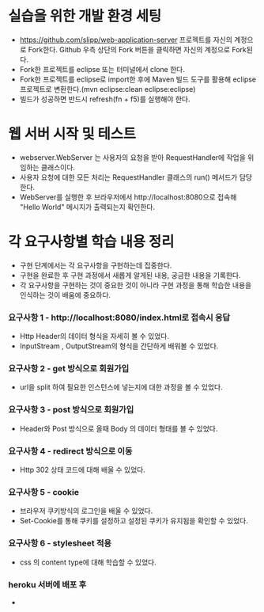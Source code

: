 # 실습을 위한 개발 환경 세팅
* https://github.com/slipp/web-application-server 프로젝트를 자신의 계정으로 Fork한다. Github 우측 상단의 Fork 버튼을 클릭하면 자신의 계정으로 Fork된다.
* Fork한 프로젝트를 eclipse 또는 터미널에서 clone 한다.
* Fork한 프로젝트를 eclipse로 import한 후에 Maven 빌드 도구를 활용해 eclipse 프로젝트로 변환한다.(mvn eclipse:clean eclipse:eclipse)
* 빌드가 성공하면 반드시 refresh(fn + f5)를 실행해야 한다.

# 웹 서버 시작 및 테스트
* webserver.WebServer 는 사용자의 요청을 받아 RequestHandler에 작업을 위임하는 클래스이다.
* 사용자 요청에 대한 모든 처리는 RequestHandler 클래스의 run() 메서드가 담당한다.
* WebServer를 실행한 후 브라우저에서 http://localhost:8080으로 접속해 "Hello World" 메시지가 출력되는지 확인한다.

# 각 요구사항별 학습 내용 정리
* 구현 단계에서는 각 요구사항을 구현하는데 집중한다. 
* 구현을 완료한 후 구현 과정에서 새롭게 알게된 내용, 궁금한 내용을 기록한다.
* 각 요구사항을 구현하는 것이 중요한 것이 아니라 구현 과정을 통해 학습한 내용을 인식하는 것이 배움에 중요하다. 

### 요구사항 1 - http://localhost:8080/index.html로 접속시 응답
* Http Header의 데이터 형식을 자세히 볼 수 있었다.
* InputStream , OutputStream의 형식을 간단하게 배워볼 수 있었다.

### 요구사항 2 - get 방식으로 회원가입
* url을 split 하여 필요한 인스턴스에 넣는지에 대한 과정을 볼 수 있었다.

### 요구사항 3 - post 방식으로 회원가입
*  Header와 Post 방식으로 올때 Body 의 데이터 형태를 볼 수 있었다.

### 요구사항 4 - redirect 방식으로 이동
* Http 302 상태 코드에 대해 배울 수 있었다.

### 요구사항 5 - cookie
* 브라우저 쿠키방식의 로그인을 배울 수 있었다.
* Set-Cookie를 통해 쿠키를 설정하고 설정된 쿠키가 유지됨을 확인할 수 있었다.

### 요구사항 6 - stylesheet 적용
* css 의 content type에 대해 학습할 수 있었다.

### heroku 서버에 배포 후
* 